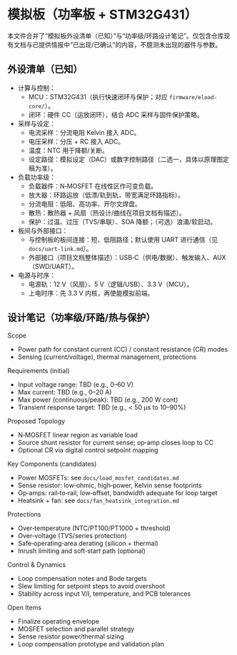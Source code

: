 # 模拟板（功率板 + STM32G431）

本文件合并了“模拟板外设清单（已知）”与“功率级/环路设计笔记”。仅包含仓库现有文档与已提供情报中“已出现/已确认”的内容，不臆测未出现的器件与参数。

## 外设清单（已知）
- 计算与控制：
  - MCU：STM32G431（执行快速闭环与保护；对应 `firmware/eload-core/`）。
  - 闭环：硬件 CC（运放闭环），结合 ADC 采样与固件保护策略。
- 采样与设定：
  - 电流采样：分流电阻 Kelvin 接入 ADC。
  - 电压采样：分压 + RC 接入 ADC。
  - 温度：NTC 用于降额/关断。
  - 设定路径：模拟设定（DAC）或数字控制路径（二选一，具体以原理图定稿为准）。
- 负载功率级：
  - 负载器件：N‑MOSFET 在线性区作可变负载。
  - 放大器：环路运放（低漂/轨到轨，带宽满足环路指标）。
  - 分流电阻：低阻、高功率、开尔文焊盘。
  - 散热：散热器 + 风扇（热设计/曲线在项目文档有描述）。
  - 保护：过温、过压（TVS/串联）、SOA 降额；（可选）浪涌/软启动。
- 板间与外部接口：
  - 与控制板的板间连接：短、低阻路径；默认使用 UART 进行通信（见 `docs/uart-link.md`）。
  - 外部接口（项目文档整体描述）：USB‑C（供电/数据）、触发输入、AUX（SWD/UART）。
- 电源与时序：
  - 电源轨：12 V（风扇）、5 V（逻辑/USB）、3.3 V（MCU）。
  - 上电时序：先 3.3 V 内核，再使能模拟前端。

## 设计笔记（功率级/环路/热与保护）

Scope
- Power path for constant current (CC) / constant resistance (CR) modes
- Sensing (current/voltage), thermal management, protections

Requirements (initial)
- Input voltage range: TBD (e.g., 0–60 V)
- Max current: TBD (e.g., 0–20 A)
- Max power (continuous/peak): TBD (e.g., 200 W cont)
- Transient response target: TBD (e.g., < 50 µs to 10–90%)

Proposed Topology
- N‑MOSFET linear region as variable load
- Source shunt resistor for current sense; op‑amp closes loop to CC
- Optional CR via digital control setpoint mapping

Key Components (candidates)
- Power MOSFETs: see `docs/load_mosfet_candidates.md`
- Sense resistor: low‑ohmic, high‑power, Kelvin sense footprints
- Op‑amps: rail‑to‑rail, low‑offset, bandwidth adequate for loop target
- Heatsink + fan: see `docs/fan_heatsink_integration.md`

Protections
- Over‑temperature (NTC/PT100/PT1000 + threshold)
- Over‑voltage (TVS/series protection)
- Safe‑operating‑area derating (silicon + thermal)
- Inrush limiting and soft‑start path (optional)

Control & Dynamics
- Loop compensation notes and Bode targets
- Slew limiting for setpoint steps to avoid overshoot
- Stability across input V/I, temperature, and PCB tolerances

Open Items
- Finalize operating envelope
- MOSFET selection and parallel strategy
- Sense resistor power/thermal sizing
- Loop compensation prototype and validation plan

